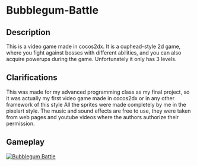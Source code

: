 # Bubblegum-Battle
## Description
This is a video game made in cocos2dx. It is a cuphead-style 2d game, where you fight against bosses with different abilities, and you can also acquire powerups during the game. Unfortunately it only has 3 levels.

## Clarifications 
This was made for my advanced programming class as my final project, so it was actually my first video game made in cocos2dx or in any other framework of this style
All the sprites were made completely by me in the pixelart style.
The music and sound effects are free to use, they were taken from web pages and youtube videos where the authors authorize their permission.

## Gameplay
[![Bubblegum Battle](https://img.youtube.com/vi/CfOb_d3r_Sk/0.jpg)](https://www.youtube.com/watch?v=CfOb_d3r_Sk "Bubblegum Battle (CLICK TO WATCH!)")
